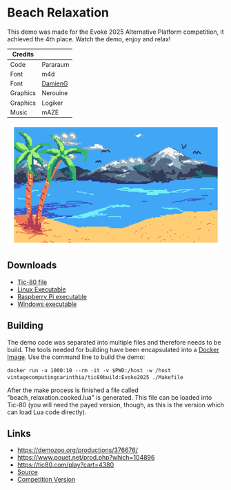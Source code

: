 # Beach Relaxation #

This demo was made for the Evoke 2025 Alternative Platform
competition, it achieved the 4th place. Watch the demo, enjoy and
relax!

| Credits  |                                                                 |
|----------|-----------------------------------------------------------------|
| Code     | Pararaum                                                        |
| Font     | m4d                                                             |
| Font     | [DamienG](https://damieng.com/typography/zx-origins/beachball/) |
| Graphics | Nerouine                                                        |
| Graphics | Logiker                                                         |
| Music    | mAZE                                                            |

![Screenshot](screenshot.png)

## Downloads ##

  * [Tic-80 file](beach_relaxation.cooked.tic)
  * [Linux Executable](beach_relaxation.cooked.bin.xz)
  * [Raspberry Pi executable](beach_relaxation.rpi.bin.xz)
  * [Windows executable](beach_relaxation.cooked.exe.gz)

## Building ##

The demo code was separated into multiple files and therefore needs to
be build. The tools needed for building have been encapsulated into a
[Docker Image](https://hub.docker.com/r/vintagecomputingcarinthia/tic80build
"https://hub.docker.com/r/vintagecomputingcarinthia/tic80build"). Use
the command line to build the demo:

```
docker run -u 1000:10 --rm -it -v $PWD:/host -w /host vintagecomputingcarinthia/tic80build:Evoke2025 ./Makefile
```

After the make process is finished a file called
"beach_relaxation.cooked.lua" is generated. This file can be loaded
into Tic-80 (you will need the payed version, though, as this is the
version which can load Lua code directly).

## Links ##

  * <https://demozoo.org/productions/376676/>
  * <https://www.pouet.net/prod.php?which=104896>
  * <https://tic80.com/play?cart=4380>
  * [Source](https://github.com/pararaum/tic80playground/tree/main/Evoke.2025 "https://github.com/pararaum/tic80playground/tree/main/Evoke.2025")
  * [Competition Version](https://files.scene.org/get/parties/2025/evoke25/alternative_platforms/the_7th_division-beach_relaxation.zip)

